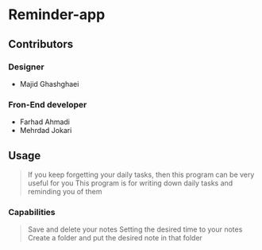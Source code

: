 # Reminder-app

## Contributors
  ### Designer
  - Majid Ghashghaei
  ### Fron-End developer
  - Farhad Ahmadi
  - Mehrdad Jokari
## Usage
> If you keep forgetting your daily tasks, then this program can be very useful for you
> This program is for writing down daily tasks and reminding you of them
  ### Capabilities
  > Save and delete your notes
  > Setting the desired time to your notes
  > Create a folder and put the desired note in that folder
